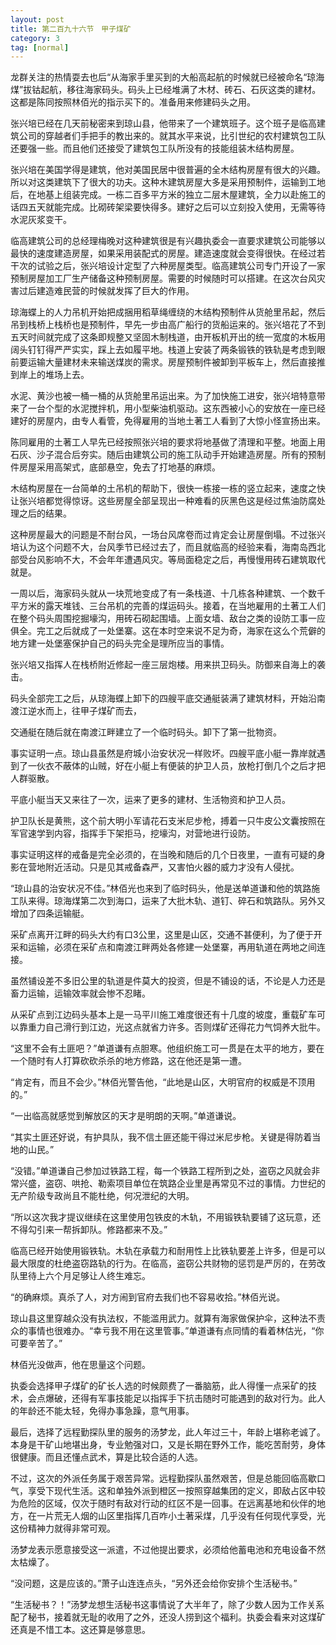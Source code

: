 ```yaml
---
layout: post
title: 第二百九十六节　甲子煤矿
category: 3
tag: [normal]
---
```


龙群关注的热情耍去也后“从海家手里买到的大船高起航的时候就已经被命名“琼海煤”拔钴起航，移往海家码头。码头上已经堆满了木材、砖石、石灰这类的建材。这都是陈同按照林佰光的指示买下的。准备用来修建码头之用。

张兴培已经在几天前秘密来到琼山县，他带来了一个建筑班子。这个班子是临高建筑公司的穿越者们手把手的教出来的。就其水平来说，比引世纪的农村建筑包工队还要强一些。而且他们还接受了建筑包工队所没有的技能组装木结构房屋。

张兴培在美国学得是建筑，他对美国民居中很普遍的全木结构房屋有很大的兴趣。所以对这类建筑下了很大的功夫。这种木建筑房屋大多是采用预制件，运输到工地后，在地基上组装完成。一栋二百多平方米的独立二层木屋建筑，全力以赴施工的话四五天就能完成。比砌砖架梁要快得多。建好之后可以立刻投入使用，无需等待水泥灰浆变干。

临高建筑公司的总经理梅晚对这种建筑很是有兴趣执委会一直要求建筑公司能够以最快的速度建造房屋，如果采用装配式的房屋。建造速度就会变得很快。在经过若干次的试验之后，张兴培设计定型了六种房屋类型。临高建筑公司专门开设了一家预制房屋加工厂生产储备这种预制房屋。需要的时候随时可以搭建。在这次台风灾害过后建造难民营的时候就发挥了巨大的作用。

琼海蝶上的人力吊机开始把成捆用稻草绳缠绕的木结构预制件从货舱里吊起，然后吊到栈桥上栈桥也是预制件，早先一步由高广船行的货船运来的。张兴培花了不到五天时间就完成了这条即规整又坚固木制栈道，由开板机开出的统一宽度的木板用阔头钉钉得严严实实，踩上去如履平地。栈道上安装了两条锻铁的铁轨是考虑到眼前要运输大量建材未来输送煤炭的需求。房屋预制件被卸到平板车上，然后直接推到岸上的堆场上去。

水泥、黄沙也被一桶一桶的从货舱里吊运出来。为了加快施工进安，张兴培特意带来了一台个型的水泥搅拌机，用小型柴油机驱动。这东西被小心的安放在一座已经建好的房屋内，由专人看管，免得雇用的当地土著工人看到了大惊小怪宣扬出来。

陈同雇用的土著工人早先已经按照张兴培的要求将地基做了清理和平整。地面上用石灰、沙子混合后夯实。随后由建筑公司的施工队动手开始建造房屋。所有的预制件房屋采用高架式，底部悬空，免去了打地基的麻烦。

木结构房屋在一台简单的土吊机的帮助下，很快一栋接一栋的竖立起来，速度之快让张兴培都觉得惊讶。这些房屋全部呈现出一种难看的灰黑色这是经过焦油防腐处理之后的结果。

这种房屋最大的问题是不耐台风，一场台风席卷而过肯定会让房屋倒塌。不过张兴培认为这个问题不大，台风季节已经过去了，而且就临高的经验来看，海南岛西北部受台风影响不大，不会年年遭遇风灾。等局面稳定之后，再慢慢用砖石建筑取代就是。

一周以后，海家码头就从一块荒地变成了有一条栈道、十几栋各种建筑、一个数千平方米的露天堆钱、三台吊机的完善的煤运码头。接着，在当地雇用的土著工人们在整个码头周围挖掘壕沟，用砖石砌起围墙。上面女墙、敌台之类的设防工事一应俱全。完工之后就成了一处堡寨。这在本时空来说不足为奇，海家在这么个荒僻的地方建一处堡塞保护自己的码头完全是理所应当的事情。

张兴培又指挥人在栈桥附近修起一座三层炮楼。用来拱卫码头。防御来自海上的袭击。

码头全部完工之后，从琼海蝶上卸下的四艘平底交通艇装满了建筑材料，开始沿南渡江逆水而上，往甲子煤矿而去，

交通艇在随后就在南渡江畔建立了一个临时码头。卸下了第一批物资。

事实证明一点。琼山县虽然是府城小治安状况一样败坏。四艘平底小艇一靠岸就遇到了一伙衣不蔽体的山贼，好在小艇上有便装的护卫人员，放枪打倒几个之后才把人群驱散。

平底小艇当天又来往了一次，运来了更多的建材、生活物资和护卫人员。

护卫队长是黄熊，这个前大明小军请花石支米尼步枪，搏着一只牛皮公文囊按照在军官速学到内容，指挥手下架拒马，挖壕沟，对营地进行设防。

事实证明这样的戒备是完全必须的，在当晚和随后的几个日夜里，一直有可疑的身影在营地附近活动。只是见其戒备森严，又害怕火器的威力才没有人侵扰。

“琼山县的治安状况不佳。”林佰光也来到了临时码头，他是送单道谦和他的筑路施工队来得。琼海煤第二次到海口，运来了大批木轨、道钉、碎石和筑路队。另外又增加了四条运输艇。

采矿点离开江畔的码头大约有口3公里，这里是山区，交通不甚便利，为了便于开采和运输，必须在采矿点和南渡江畔两处各修建一处堡寨，再用轨道在两地之间连接。

虽然铺设差不多旧公里的轨道是件莫大的投资，但是不铺设的话，不论是人力还是畜力运输，运输效率就会惨不忍睹。

从采矿点到江边码头基本上是一马平川施工难度很还有十几度的坡度，重载矿车可以靠重力自己滑行到江边，光这点就省力许多。否则煤矿还得花力气饲养大批牛。

“这里不会有土匪吧？”单道谦有点胆寒。他组织施工可一贯是在太平的地方，要在一个随时有人打算砍砍杀杀的地方修路，这在他还是第一遭。

“肯定有，而且不会少。”林佰光警告他，“此地是山区，大明官府的权威是不顶用的。”

“一出临高就感觉到解放区的天才是明朗的天啊。”单道谦说。

“其实土匪还好说，有护具队，我不信土匪还能干得过米尼步枪。关键是得防着当地的山民。”

“没错。”单道谦自己参加过铁路工程，每一个铁路工程所到之处，盗窃之风就会非常兴盛，盗窃、哄抢、勒索项目单位在筑路企业里是再常见不过的事情。力世纪的无产阶级专政尚且不能杜绝，何况泄纪的大明。

“所以这次我才提议继续在这里使用包铁皮的木轨，不用锻铁轨要铺了这玩意，还不得勾引来一帮拆卸队。修路都来不及。”

临高已经开始使用锻铁轨。木轨在承载力和耐用性上比铁轨要差上许多，但是可以最大限度的杜绝盗窃路轨的行为。在临高，盗窃公共财物的惩罚是严厉的，在劳改队里待上六个月足够让人终生难忘。

“的确麻烦。真杀了人，对方闹到官府去我们也不容易收拾。”林佰光说。

琼山县这里穿越众没有执法权，不能滥用武力。就算有海家做保护伞，这种法不责众的事情也很难办。“幸亏我不用在这里管事。”单道谦有点同情的看着林估光，“你可要辛苦了。”

林佰光没做声，他在思量这个问题。

执委会选择甲子煤矿的矿长人选的时候颇费了一番脑筋，此人得懂一点采矿的技术，会点爆破，还得有军事技能足以指挥手下抗击随时可能遇到的敌对行为。此人的年龄还不能太轻，免得办事急躁，意气用事。

最后，选择了远程勤探队里的服务的汤梦龙，此人年过三十，年龄上堪称老诚了。本身是干矿山地堪出身，专业勉强对口，又是长期在野外工作，能吃苦耐劳，身体很健康。而且还懂点武术，算是比较合适的人选。

不过，这次的外派任务属于艰苦异常。远程勤探队虽然艰苦，但是总能回临高歇口气，享受下现代生活。这和单独外派到橙区一按照穿越集团的定义，即敌占区中较为危险的区域，仅次于随时有敌对行动的红区不是一回事。在远离基地和伙伴的地方，在一片荒无人烟的山区里指挥几百咋小土著采煤，几乎没有任何现代享受，光这份精神力就得非常可观。

汤梦龙表示愿意接受这一派遣，不过他提出要求，必须给他蓄电池和充电设备不然太枯燥了。

“没问题，这是应该的。”萧子山连连点头，“另外还会给你安排个生活秘书。”

“生活秘书？！”汤梦龙想生活秘书这事情说了大半年了，除了少数人因为工作关系配了秘书，接着就无耻的收用了之外，还没人捞到这个福利。执委会看来对这煤矿还真是不惜工本。这还算是够意思。